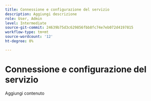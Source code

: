 ```yaml
---
title: Connessione e configurazione del servizio
description: Aggiungi descrizione
role: User, Admin
level: Intermediate
source-git-commit: 24639b75d3c629856fbb8fc74e7eb072d4197815
workflow-type: tm+mt
source-wordcount: '12'
ht-degree: 0%

---
```


# Connessione e configurazione del servizio

Aggiungi contenuto
